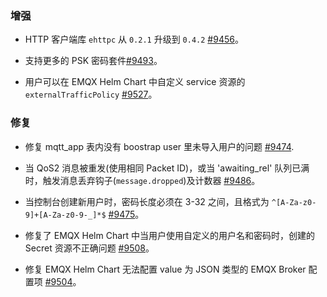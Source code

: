 ### 增强

- HTTP 客户端库 `ehttpc` 从 `0.2.1` 升级到 `0.4.2` [#9456](https://github.com/emqx/emqx/pull/9456)。

- 支持更多的 PSK 密码套件[#9493](https://github.com/emqx/emqx/pull/9493)。

- 用户可以在 EMQX Helm Chart 中自定义 service 资源的 `externalTrafficPolicy` [#9527](https://github.com/emqx/emqx/pull/9527)。

### 修复

- 修复 mqtt_app 表内没有 boostrap user 里未导入用户的问题 [#9474](https://github.com/emqx/emqx/pull/9474).

- 当 QoS2 消息被重发(使用相同 Packet ID)，或当 'awaiting_rel' 队列已满时，触发消息丢弃钩子(`message.dropped`)及计数器 [#9486](https://github.com/emqx/emqx-enterprise/pull/9486)。

- 当控制台创建新用户时，密码长度必须在 3-32 之间，且格式为 `^[A-Za-z0-9]+[A-Za-z0-9-_]*$` [#9475](https://github.com/emqx/emqx-enterprise/pull/9475)。

- 修复了 EMQX Helm Chart 中当用户使用自定义的用户名和密码时，创建的 Secret 资源不正确问题 [#9508](https://github.com/emqx/emqx/pull/9508)。

- 修复 EMQX Helm Chart 无法配置 value 为 JSON 类型的 EMQX Broker 配置项 [#9504](https://github.com/emqx/emqx/pull/9504)。
